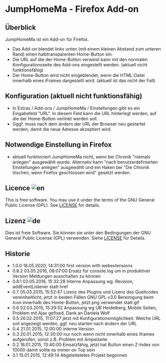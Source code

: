 # JumpHomeMa - Firefox Add-on

## Überblick

JumpHomeMa ist ein Add-on für Firefox.

- Das Add-on blendet links unten (mit einem kleinen Abstand zum unteren Rand) einen halbtransparenten Home-Button ein.
- Die URL auf die der Home-Button verweist kann mit den normalen Konfigurationsseite des Add-ons eingestellt werden. (aktuell nicht funktionsfähig)
- Der Home-Button wird nicht eingeblendet, wenn die HTML-Datei innerhalb eines iFrames dargestellt wird. (aktuell ist das nicht der Fall)

## Konfiguration (aktuell nicht funktionsfähig)

- In Extras / Add-ons / JumpHomeMa / Einstellungen gibt es ein Eingabefeld "URL". In diesem Feld kann die URL hinterlegt werden, auf die der Home-Button verlinkt werden soll.
- Gggf. muss nach dem ändern der URL der Browser neu gestartet werden, damit die neue Adresse akzeptiert wird.

## Notwendige Einstellung in Firefox

- aktuell funktioniert JumpHomeMa nicht, wenn bei Chronik "niemals anlegen" ausgewählt wurde.
  Alternativ kann "nach benutzerdefinierten Einstellungen anlegen" ausgewählt und ein Haken bei
  "Die Chronik löschen, wenn Firefox geschlossen wird" gesetzt werden.

## Licence  ![en](http://bib.uni-mannheim.de/fileadmin/images/github/flag_en.jpeg)

This is free software. You may use it under the terms of the GNU General Public License (GPL). See [LICENSE](LICENSE) for details.

## Lizenz  ![de](http://bib.uni-mannheim.de/fileadmin/images/github/flag_de.jpeg)

Dies ist freie Software. Sie können sie unter den Bedingungen der GNU General Public License (GPL) verwenden. Siehe [LICENSE](LICENSE) für Details.

## Historie

- 1.0.0 18.05.2020, 14:31:00  first version with webextensions
- 0.8.2 03.05.2016, 08:07:00  Ersatz für console.log um in produktiver Version Meldungen ausschalten zu können
- 0.8.1 02.05.2016, 15:32:28  Interne Anpassung wg. Revision, addEventListener statt href
- 0.7   05.03.2015, 15:52:47  Lizenz des Plugins und Lizenz des Quellcodes vereinheitlicht, jetzt in beiden Fällen GNU GPL v3.0
                            Bereinigung beim Icon innerhalb des Home-Button, jetzt png verwendet statt gif
- 0.6   02.03.2015, 15:29:52  Anpassung wg UB Heidelberg, Mobile Seiten, Problem mit Ajax gefixed, Dank an Daniela Wolf
- 0.5   26.02.2015, 11:07:27  jetzt mit Konfigurationsmöglichkeit. Welche URL soll angezeigt werden, ggf. neu starten nach ändern der URL
- 0.4   21.01.2015, 12:00:00  interne Version
- 0.3   20.01.2015, 12:30:00  nur noch wenn nicht innerhalb eines iframes aufgerufen, sonst z.B. Problem mit Ampelseite
- 0.2   16.01.2015, 13:40:00  Einsatzfähig, jetzt hat Button einen Z-Index von 10000 damit sollte es immer on Top sein
- 0.1   15.01.2015, 12:49:14  Abgeleitetetes Projekt begonnen
